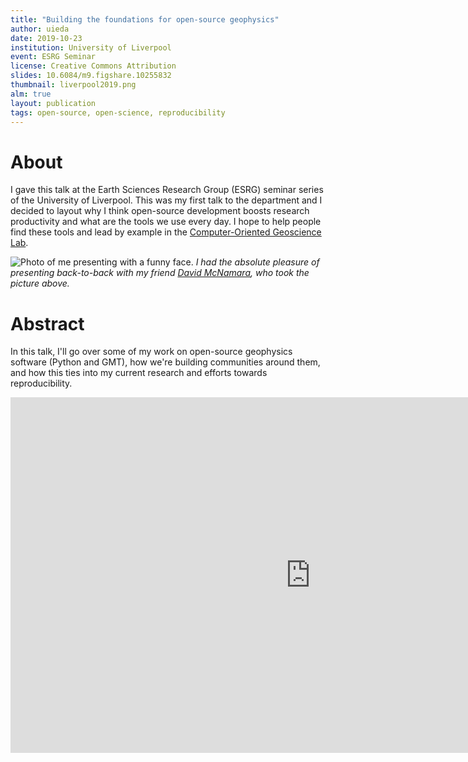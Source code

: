 ```yaml
---
title: "Building the foundations for open-source geophysics"
author: uieda
date: 2019-10-23
institution: University of Liverpool
event: ESRG Seminar
license: Creative Commons Attribution
slides: 10.6084/m9.figshare.10255832
thumbnail: liverpool2019.png
alm: true
layout: publication
tags: open-source, open-science, reproducibility
---
```


# About

I gave this talk at the Earth Sciences Research Group (ESRG) seminar series of
the University of Liverpool. This was my first talk to the department and I
decided to layout why I think open-source development boosts research
productivity and what are the tools we use every day. I hope to help people
find these tools and lead by example in the [Computer-Oriented Geoscience
Lab](https://www.compgeolab.org).

![Photo of me presenting with a funny face.](/images/liverpool2019.jpg)
*I had the absolute pleasure of presenting back-to-back with my friend
[David McNamara](https://twitter.com/mcnamadd), who took the picture above.*

# Abstract

In this talk, I'll go over some of my work on open-source geophysics software
(Python and GMT), how we're building communities around them, and how this ties
into my current research and efforts towards reproducibility.

<div class="embed-responsive embed-responsive-16by9">
<iframe src="https://docs.google.com/presentation/d/e/2PACX-1vTtJDyT_uuUEjPg1qbJ57UrziIYzX7MkNrg4rT9Cmmk3fcmFBGILELzarKeEWZ2i-vsKW4QesOEaLTV/embed?start=false&loop=false&delayms=60000" frameborder="0" width="960" height="569" allowfullscreen="true" mozallowfullscreen="true" webkitallowfullscreen="true"></iframe>
</div>

